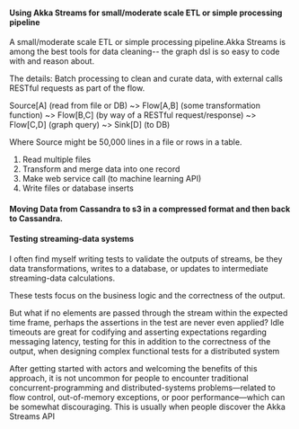 

#### Using Akka Streams for small/moderate scale ETL or simple processing pipeline
 
 A small/moderate scale ETL or simple processing pipeline.Akka Streams is among the best tools for data cleaning--  the graph dsl is so easy to code with and reason about.
 
 The details: Batch processing to clean and curate data, with external calls RESTful requests as part of the flow. 
 
 Source[A] (read from file or DB) ~> Flow[A,B] (some transformation function) ~>  Flow[B,C] (by way of a RESTful request/response) ~> Flow[C,D] (graph query) ~> Sink[D] (to DB)
 
 Where Source might be 50,000 lines in a file or rows in a table. 
 
 
 1) Read multiple files
 2) Transform and merge data into one record 
 3) Make web service call (to machine learning API)
 4) Write files or database inserts
 
#### Moving Data from Cassandra to s3 in a compressed format and then back to Cassandra.


#### Testing streaming-data systems

I often find myself writing tests to validate the outputs of streams, be they data transformations, writes to a database,
or updates to intermediate streaming-data calculations. 

These tests focus on the business logic and the correctness of the output. 

But what if no elements are passed through the stream within the expected time frame, 
perhaps the assertions in the test are never even applied? Idle timeouts are great for codifying and asserting expectations regarding messaging latency, 
testing for this in addition to the correctness of the output, when designing complex functional tests for a distributed system








After getting started with actors and welcoming the benefits of this approach, 
it is not uncommon for people to encounter traditional concurrent-programming and distributed-systems 
problems—related to flow control, out-of-memory exceptions, or poor performance—which can be somewhat discouraging. 
This is usually when people discover the Akka Streams API
